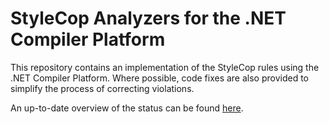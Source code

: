 # StyleCop Analyzers for the .NET Compiler Platform

This repository contains an implementation of the StyleCop rules using the .NET Compiler Platform. Where possible, code fixes are also provided to simplify the process of correcting violations.

An up-to-date overview of the status can be found [here](http://stylecop.pdelvo.com/).